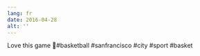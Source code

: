 ```yaml
---
lang: fr
date: 2016-04-28
alt: ''
---
```


Love this game 🏀#basketball #sanfrancisco #city #sport #basket
